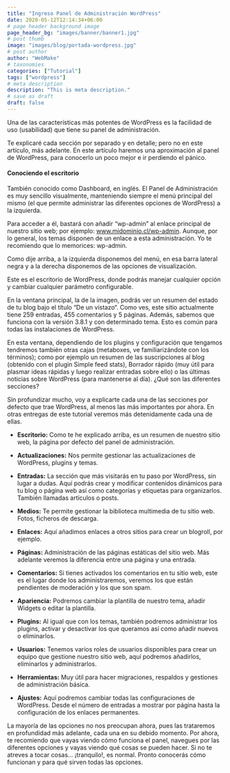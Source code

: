 ```yaml
---
title: "Ingreso Panel de Administración WordPress"
date: 2020-05-12T12:14:34+06:00
# page header background image
page_header_bg: "images/banner/banner1.jpg"
# post thumb
image: "images/blog/portada-wordpress.jpg"
# post author
author: "WebMake"
# taxonomies
categories: ["Tutorial"]
tags: ["wordpress"]
# meta description
description: "This is meta description."
# save as draft
draft: false
---
```




Una de las características más potentes de WordPress es la facilidad de uso (usabilidad) que tiene su panel de administración.

Te explicaré cada sección por separado y en detalle; pero no en este artículo, más adelante. En este artículo haremos una aproximación al panel de WordPress, para conocerlo un poco mejor e ir perdiendo el pánico.

#### Conociendo el escritorio

También conocido como Dashboard, en inglés. El Panel de Administración es muy sencillo visualmente, manteniendo siempre el menú principal del mismo (el que permite administrar las diferentes opciones de WordPress) a la izquierda.

Para acceder a él, bastará con añadir “wp-admin” al enlace principal de nuestro sitio web; por ejemplo: www.midominio.cl/wp-admin. Aunque, por lo general, los temas disponen de un enlace a esta administración. Yo te recomiendo que lo memorices: wp-admin.

Como dije arriba, a la izquierda disponemos del menú, en esa barra lateral negra y a la derecha disponemos de las opciones de visualización.

Este es el escritorio de WordPress, donde podrás manejar cualquier opción y cambiar cualquier parámetro configurable.

En la ventana principal, la de la imagen, podrás ver un resumen del estado de tu blog bajo el título “De un vistazo“. Como ves, este sitio actualmente tiene 259 entradas, 455 comentarios y 5 páginas. Además, sabemos que funciona con la versión 3.8.1 y con determinado tema. Esto es común para todas las instalaciones de WordPress.

En esta ventana, dependiendo de los plugins y configuración que tengamos tendremos también otras cajas (metaboxes, ve familiarizándote con los términos); como por ejemplo un resumen de las suscripciones al blog (obtenido con el plugin Simple feed stats), Borrador rápido (muy útil para plasmar ideas rápidas y luego realizar entradas sobre ello) o las últimas noticias sobre WordPress (para mantenerse al día).
¿Qué son las diferentes secciones?

Sin profundizar mucho, voy a explicarte cada una de las secciones por defecto que trae WordPress, al menos las más importantes por ahora. En otras entregas de este tutorial veremos más detenidamente cada una de ellas.

- **Escritorio:** Como te he explicado arriba, es un resumen de nuestro sitio web, la página por defecto del panel de administración.

- **Actualizaciones:** Nos permite gestionar las actualizaciones de WordPress, plugins y temas.

- **Entradas:** La sección que más visitarás en tu paso por WordPress, sin lugar a dudas. Aquí podrás crear y modificar contenidos dinámicos para tu blog o página web así como categorías y etiquetas para organizarlos. También llamadas artículos o posts.

- **Medios:** Te permite gestionar la biblioteca multimedia de tu sitio web. Fotos, ficheros de descarga.

- **Enlaces:** Aquí añadimos enlaces a otros sitios para crear un blogroll, por ejemplo.

- **Páginas:** Administración de las páginas estáticas del sitio web. Más adelante veremos la diferencia entre una página y una entrada.

- **Comentarios:** Si tienes activados los comentarios en tu sitio web, este es el lugar donde los administraremos, veremos los que están pendientes de moderación y los que son spam.

- **Apariencia:** Podremos cambiar la plantilla de nuestro tema, añadir Widgets o editar la plantilla.

- **Plugins:** Al igual que con los temas, también podremos administrar los plugins, activar y desactivar los que queramos así como añadir nuevos o eliminarlos.

- **Usuarios:** Tenemos varios roles de usuarios disponibles para crear un equipo que gestione nuestro sitio web, aquí podremos añadirlos, eliminarlos y administrarlos.

- **Herramientas:** Muy útil para hacer migraciones, respaldos y gestiones de administración básica.

- **Ajustes:** Aquí podremos cambiar todas las configuraciones de WordPress. Desde el número de entradas a mostrar por página hasta la configuración de los enlaces permanentes.

La mayoría de las opciones no nos preocupan ahora, pues las trataremos en profundidad más adelante, cada una en su debido momento.
Por ahora, te recomiendo que vayas viendo cómo funciona el panel, navegues por las diferentes opciones y vayas viendo qué cosas se pueden hacer. Si no te atreves a tocar cosas… ¡tranquilo!, es normal. Pronto conocerás cómo funcionan y para qué sirven todas las opciones.
